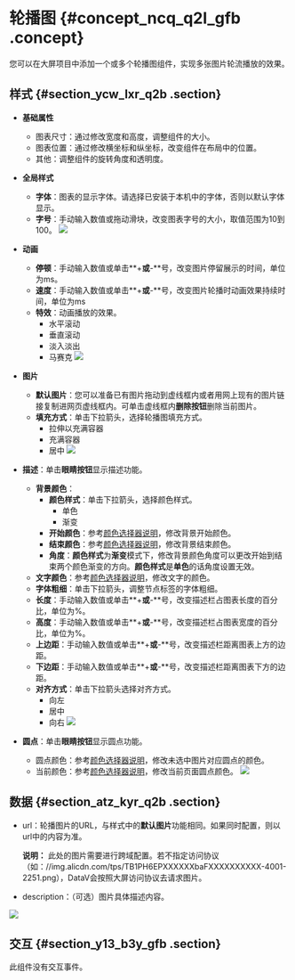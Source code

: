 # 轮播图 {#concept_ncq_q2l_gfb .concept}

您可以在大屏项目中添加一个或多个轮播图组件，实现多张图片轮流播放的效果。

## 样式 {#section_ycw_lxr_q2b .section}

-   **基础属性**

    -   图表尺寸：通过修改宽度和高度，调整组件的大小。
    -   图表位置：通过修改横坐标和纵坐标，改变组件在布局中的位置。
    -   其他：调整组件的旋转角度和透明度。
-   **全局样式**

    -   **字体**：图表的显示字体。请选择已安装于本机中的字体，否则以默认字体显示。
    -   **字号**：手动输入数值或拖动滑块，改变图表字号的大小，取值范围为10到100。
    ![](http://static-aliyun-doc.oss-cn-hangzhou.aliyuncs.com/assets/img/21807/155479369212873_zh-CN.png)

-   **动画**

    -   **停顿**：手动输入数值或单击**+**或**-**号，改变图片停留展示的时间，单位为ms。
    -   **速度**：手动输入数值或单击**+**或**-**号，改变图片轮播时动画效果持续时间，单位为ms
    -   **特效**：动画播放的效果。
        -   水平滚动
        -   垂直滚动
        -   淡入淡出
        -   马赛克
    ![](http://static-aliyun-doc.oss-cn-hangzhou.aliyuncs.com/assets/img/21807/155479369212874_zh-CN.png)

-   **图片**

    -   **默认图片**：您可以准备已有图片拖动到虚线框内或者用网上现有的图片链接复制进网页虚线框内。可单击虚线框内**删除按钮**删除当前图片。
    -   **填充方式**：单击下拉箭头，选择轮播图填充方式。
        -   拉伸以充满容器
        -   充满容器
        -   居中
    ![](http://static-aliyun-doc.oss-cn-hangzhou.aliyuncs.com/assets/img/21807/155479369212875_zh-CN.png)

-   **描述**：单击**眼睛按钮**显示描述功能。

    -   **背景颜色**：
        -   **颜色样式**：单击下拉箭头，选择颜色样式。
            -   单色
            -   渐变
        -   **开始颜色**：参考[颜色选择器说明](cn.zh-CN/用户指南/管理组件/设置组件样式/配置项说明.md#section_kdw_vj4_t2b)，修改背景开始颜色。
        -   **结束颜色**：参考[颜色选择器说明](cn.zh-CN/用户指南/管理组件/设置组件样式/配置项说明.md#section_kdw_vj4_t2b)，修改背景结束颜色。
        -   **角度**：**颜色样式**为**渐变**模式下，修改背景颜色角度可以更改开始到结束两个颜色渐变的方向。**颜色样式**是**单色**的话角度设置无效。
    -   **文字颜色**：参考[颜色选择器说明](cn.zh-CN/用户指南/管理组件/设置组件样式/配置项说明.md#section_kdw_vj4_t2b)，修改文字的颜色。
    -   **字体粗细**：单击下拉箭头，调整节点标签的字体粗细。
    -   **长度**：手动输入数值或单击**+**或**-**号，改变描述栏占图表长度的百分比，单位为%。
    -   **高度**：手动输入数值或单击**+**或**-**号，改变描述栏占图表宽度的百分比，单位为%。
    -   **上边距**：手动输入数值或单击**+**或**-**号，改变描述栏距离图表上方的边距。
    -   **下边距**：手动输入数值或单击**+**或**-**号，改变描述栏距离图表下方的边距。
    -   **对齐方式**：单击下拉箭头选择对齐方式。
        -   向左
        -   居中
        -   向右
    ![](http://static-aliyun-doc.oss-cn-hangzhou.aliyuncs.com/assets/img/21807/155479369212876_zh-CN.png)

-   **圆点**：单击**眼睛按钮**显示圆点功能。

    -   圆点颜色：参考[颜色选择器说明](cn.zh-CN/用户指南/管理组件/设置组件样式/配置项说明.md#section_kdw_vj4_t2b)，修改未选中图片对应圆点的颜色。
    -   当前颜色：参考[颜色选择器说明](cn.zh-CN/用户指南/管理组件/设置组件样式/配置项说明.md#section_kdw_vj4_t2b)，修改当前页面圆点颜色。
    ![](http://static-aliyun-doc.oss-cn-hangzhou.aliyuncs.com/assets/img/21807/155479369212877_zh-CN.png)


## 数据 {#section_atz_kyr_q2b .section}

-   url：轮播图片的URL，与样式中的**默认图片**功能相同。如果同时配置，则以url中的内容为准。

    **说明：** 此处的图片需要进行跨域配置。若不指定访问协议（如：//img.alicdn.com/tps/TB1PH6EPXXXXXXbaFXXXXXXXXXX-4001-2251.png），DataV会按照大屏访问协议去请求图片。

-   description：（可选）图片具体描述内容。

![](images/12861_zh-CN_source.png)

## 交互 {#section_y13_b3y_gfb .section}

此组件没有交互事件。

